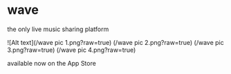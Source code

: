 # wave
the only live music sharing platform

![Alt text](/wave pic 1.png?raw=true)
(/wave pic 2.png?raw=true)
(/wave pic 3.png?raw=true)
(/wave pic 4.png?raw=true)

available now on the App Store
